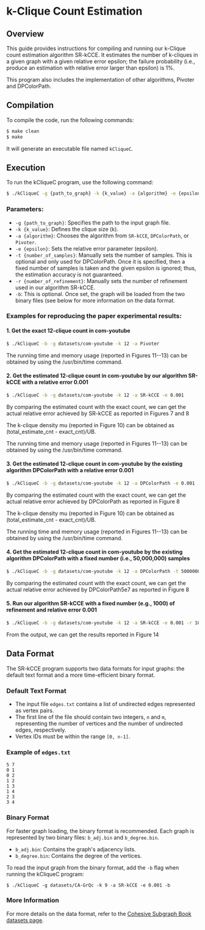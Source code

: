 # k-Clique Count Estimation

## Overview

This guide provides instructions for compiling and running our k-Clique count estimation algorithm SR-kCCE. It estimates the number of k-cliques in a given graph with a given relative error epsilon; the failure probability (i.e., produce an estimation with relative error larger than epsilon) is 1%.

This program also includes the implementation of other algorithms, Pivoter and DPColorPath.

## Compilation

To compile the code, run the following commands:

```sh
$ make clean
$ make
```
It will generate an executable file named `kCliqueC`.

## Execution

To run the kCliqueC program, use the following command:

```sh
$ ./kCliqueC -g {path_to_graph} -k {k_value} -a {algorithm} -e {epsilon}
```

### Parameters:

-   `-g {path_to_graph}`: Specifies the path to the input graph file.
-   `-k {k_value}`: Defines the clique size (k).
-   `-a {algorithm}`: Chooses the algorithm from `SR-kCCE`, `DPColorPath`, or `Pivoter`. 
-   `-e {epsilon}`: Sets the relative error parameter (epsilon).
-   `-t {number_of_samples}`: Manually sets the number of samples. This is optional and only used for DPColorPath. Once it is specified, then a fixed number of samples is taken and the given epsilon is ignored; thus, the estimation accuracy is not guaranteed.
-   `-r {number_of_refinement}`: Manually sets the number of refinement used in our algorithm SR-kCCE.
-   `-b`: This is optional. Once set, the graph will be loaded from the two binary files (see below for more information on the data format.

### Examples for reproducing the paper experimental results:

#### 1. Get the exact 12-clique count in com-youtube
```sh
$ ./kCliqueC -b -g datasets/com-youtube -k 12 -a Pivoter
```

The running time and memory usage (reported in Figures 11--13) can be obtained by using the /usr/bin/time command.

#### 2. Get the estimated 12-clique count in com-youtube by our algorithm SR-kCCE with a relative error 0.001

```sh
$ ./kCliqueC -b -g datasets/com-youtube -k 12 -a SR-kCCE -e 0.001
```
By comparing the estimated count with the exact count, we can get the actual relative error achieved by SR-kCCE as reported in Figures 7 and 8

The k-clique density mu (reported in Figure 10) can be obtained as (total\_estimate\_cnt - exact\_cnt)/UB.

The running time and memory usage (reported in Figures 11--13) can be obtained by using the /usr/bin/time command.

#### 3. Get the estimated 12-clique count in com-youtube by the existing algorithm DPColorPath with a relative error 0.001

```sh
$ ./kCliqueC -b -g datasets/com-youtube -k 12 -a DPColorPath -e 0.001
```
By comparing the estimated count with the exact count, we can get the actual relative error achieved by DPColorPath as reported in Figure 8

The k-clique density mu (reported in Figure 10) can be obtained as (total\_estimate\_cnt - exact\_cnt)/UB.

The running time and memory usage (reported in Figures 11--13) can be obtained by using the /usr/bin/time command.

#### 4. Get the estimated 12-clique count in com-youtube by the existing algorithm DPColorPath with a fixed number (i.e., 50,000,000) samples

```sh
$ ./kCliqueC -b -g datasets/com-youtube -k 12 -a DPColorPath -t 50000000
```
By comparing the estimated count with the exact count, we can get the actual relative error achieved by DPColorPath5e7 as reported in Figure 8

#### 5. Run our algorithm SR-kCCE with a fixed number (e.g., 1000) of refinement and relative error 0.001

```sh
$ ./kCliqueC -b -g datasets/com-youtube -k 12 -a SR-kCCE -e 0.001 -r 1000
```

From the output, we can get the results reported in Figure 14

## Data Format

The SR-kCCE program supports two data formats for input graphs: the default text format and a more time-efficient binary format.

### Default Text Format

-   The input file `edges.txt` contains a list of undirected edges represented as vertex pairs.
-   The first line of the file should contain two integers, `n` and `m`, representing the number of vertices and the number of undirected edges, respectively.
-   Vertex IDs must be within the range `[0, n-1]`.

### Example of `edges.txt`

```
5 7
0 1
0 2
1 2
1 3
1 4
2 3
3 4
```

### Binary Format

For faster graph loading, the binary format is recommended. Each graph is represented by two binary files: `b_adj.bin` and `b_degree.bin`.

-   `b_adj.bin`: Contains the graph's adjacency lists.
-   `b_degree.bin`: Contains the degree of the vertices.

To read the input graph from the binary format, add the `-b` flag when running the kCliqueC program:

```
$ ./kCliqueC -g datasets/CA-GrQc -k 9 -a SR-kCCE -e 0.001 -b 
```

### More Information

For more details on the data format, refer to the [Cohesive Subgraph Book datasets page](https://lijunchang.github.io/Cohesive_subgraph_book/datasets).
